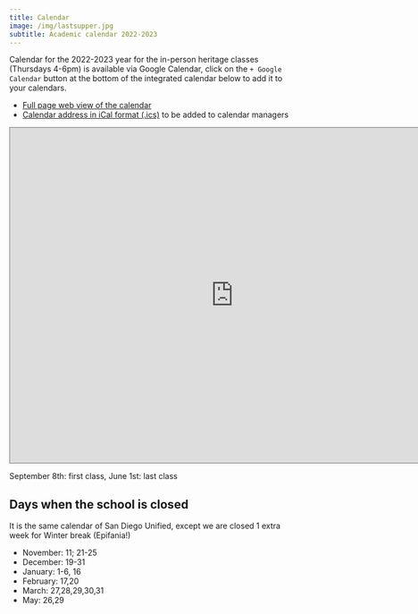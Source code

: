 ```yaml
---
title: Calendar
image: /img/lastsupper.jpg
subtitle: Academic calendar 2022-2023
---
```

Calendar for the 2022-2023 year for the in-person heritage classes (Thursdays 4-6pm) is available via Google Calendar, click on the `+ Google Calendar` button at the bottom of the integrated calendar below to add it to your calendars.

* [Full page web view of the calendar](https://calendar.google.com/calendar/embed?src=ftdcclbhb2376sq8hudue9nb50%40group.calendar.google.com)
* [Calendar address in iCal format (.ics)](https://calendar.google.com/calendar/ical/ftdcclbhb2376sq8hudue9nb50%40group.calendar.google.com/public/basic.ics) to be added to calendar managers

<iframe src="https://calendar.google.com/calendar/embed?height=600&wkst=1&bgcolor=%23ffffff&ctz=America%2FLos_Angeles&src=ZnRkY2NsYmhiMjM3NnNxOGh1ZHVlOW5iNTBAZ3JvdXAuY2FsZW5kYXIuZ29vZ2xlLmNvbQ&color=%23AD1457" style="border:solid 1px #777" width="800" height="600" frameborder="0" scrolling="no"></iframe>

September 8th: first class, June 1st: last class

## Days when the school is closed

It is the same calendar of San Diego Unified, except we are closed 1 extra week for Winter break (Epifania!)

* November: 11; 21-25
* December: 19-31
* January: 1-6, 16
* February: 17,20
* March: 27,28,29,30,31
* May: 26,29
